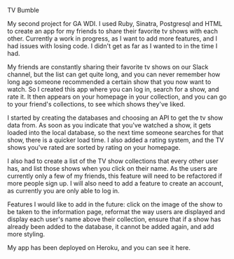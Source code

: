 TV Bumble

My second project for GA WDI.  I used Ruby, Sinatra, Postgresql and HTML to create an app for my friends to share their favorite tv shows with each other.  Currently a work in progress, as I want to add more features, and I had issues with losing code.  I didn't get as far as I wanted to in the time I had.

My friends are constantly sharing their favorite tv shows on our Slack channel, but the list can get quite long, and you can never remember how long ago someone recommended a certain show that you now want to watch.  So I created this app where you can log in, search for a show, and rate it.  It then appears on your homepage in your collection, and you can go to your friend's collections, to see which shows they've liked.

I started by creating the databases and choosing an API to get the tv show data from.  As soon as you indicate that you've watched a show, it gets loaded into the local database, so the next time someone searches for that show, there is a quicker load time.  I also added a rating system, and the TV shows you've rated are sorted by rating on your homepage.

I also had to create a list of the TV show collections that every other user has, and list those shows when you click on their name.  As the users are currently only a few of my friends, this feature will need to be refactored if more people sign up.  I will also need to add a feature to create an account, as currently you are only able to log in.

Features I would like to add in the future: click on the image of the show to be taken to the information page, reformat the way users are displayed and display each user's name above their collection, ensure that if a show has already been added to the database, it cannot be added again, and add more styling.

My app has been deployed on Heroku, and you can see it here.
